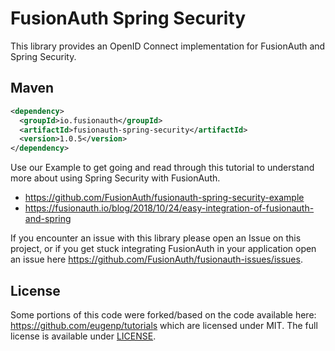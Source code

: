 FusionAuth Spring Security
====

This library provides an OpenID Connect implementation for FusionAuth and Spring Security.

## Maven 
```xml
<dependency>
  <groupId>io.fusionauth</groupId>
  <artifactId>fusionauth-spring-security</artifactId>
  <version>1.0.5</version>
</dependency>
```

Use our Example to get going and read through this tutorial to understand more about using Spring Security with FusionAuth. 
* https://github.com/FusionAuth/fusionauth-spring-security-example
* https://fusionauth.io/blog/2018/10/24/easy-integration-of-fusionauth-and-spring

If you encounter an issue with this library please open an Issue on this project, or if you get stuck integrating FusionAuth in your application open an issue here https://github.com/FusionAuth/fusionauth-issues/issues.

License
----
Some portions of this code were forked/based on the code available here: https://github.com/eugenp/tutorials
which are licensed under MIT. The full license is available under [LICENSE](LICENSE).

